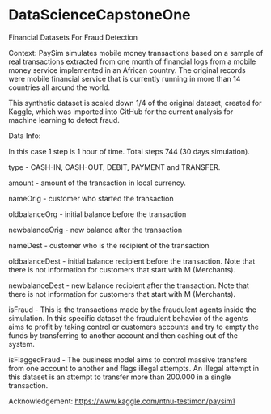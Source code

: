 # DataScienceCapstoneOne
Financial Datasets For Fraud Detection

Context:
PaySim simulates mobile money transactions based on a sample of real transactions extracted from one month of financial logs from a mobile money service implemented in an African country. The original records were mobile financial service that is currently running in more than 14 countries all around the world.

This synthetic dataset is scaled down 1/4 of the original dataset, created for Kaggle, which was imported into GitHub for the current analysis for machine learning to detect fraud.

Data Info:

In this case 1 step is 1 hour of time. Total steps 744 (30 days simulation).

type - CASH-IN, CASH-OUT, DEBIT, PAYMENT and TRANSFER.

amount - amount of the transaction in local currency.

nameOrig - customer who started the transaction

oldbalanceOrg - initial balance before the transaction

newbalanceOrig - new balance after the transaction

nameDest - customer who is the recipient of the transaction

oldbalanceDest - initial balance recipient before the transaction. Note that there is not information for customers that start with M (Merchants).

newbalanceDest - new balance recipient after the transaction. Note that there is not information for customers that start with M (Merchants).

isFraud - This is the transactions made by the fraudulent agents inside the simulation. In this specific dataset the fraudulent behavior of the agents aims to profit by taking control or customers accounts and try to empty the funds by transferring to another account and then cashing out of the system.

isFlaggedFraud - The business model aims to control massive transfers from one account to another and flags illegal attempts. An illegal attempt in this dataset is an attempt to transfer more than 200.000 in a single transaction.


Acknowledgement:
https://www.kaggle.com/ntnu-testimon/paysim1
